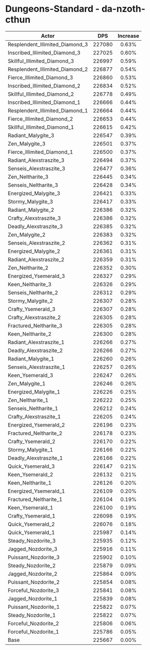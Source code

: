 # Dungeons-Standard - da-nzoth-cthun
| Actor | DPS | Increase |
|---|:---:|:---:|
|Resplendent_Illimited_Diamond_3|227080|0.63%|
|Inscribed_Illimited_Diamond_3|227025|0.60%|
|Skillful_Illimited_Diamond_3|226997|0.59%|
|Resplendent_Illimited_Diamond_2|226877|0.54%|
|Fierce_Illimited_Diamond_3|226860|0.53%|
|Inscribed_Illimited_Diamond_2|226834|0.52%|
|Skillful_Illimited_Diamond_2|226778|0.49%|
|Inscribed_Illimited_Diamond_1|226666|0.44%|
|Resplendent_Illimited_Diamond_1|226664|0.44%|
|Fierce_Illimited_Diamond_2|226653|0.44%|
|Skillful_Illimited_Diamond_1|226615|0.42%|
|Radiant_Malygite_3|226547|0.39%|
|Zen_Malygite_3|226501|0.37%|
|Fierce_Illimited_Diamond_1|226500|0.37%|
|Radiant_Alexstraszite_3|226494|0.37%|
|Senseis_Alexstraszite_3|226477|0.36%|
|Zen_Neltharite_3|226445|0.34%|
|Senseis_Neltharite_3|226428|0.34%|
|Energized_Malygite_3|226421|0.33%|
|Stormy_Malygite_3|226417|0.33%|
|Radiant_Malygite_2|226386|0.32%|
|Crafty_Alexstraszite_3|226386|0.32%|
|Deadly_Alexstraszite_3|226385|0.32%|
|Zen_Malygite_2|226383|0.32%|
|Senseis_Alexstraszite_2|226362|0.31%|
|Energized_Malygite_2|226361|0.31%|
|Radiant_Alexstraszite_2|226359|0.31%|
|Zen_Neltharite_2|226352|0.30%|
|Energized_Ysemerald_3|226327|0.29%|
|Keen_Neltharite_3|226326|0.29%|
|Senseis_Neltharite_2|226312|0.29%|
|Stormy_Malygite_2|226307|0.28%|
|Crafty_Ysemerald_3|226307|0.28%|
|Crafty_Alexstraszite_2|226305|0.28%|
|Fractured_Neltharite_3|226305|0.28%|
|Keen_Neltharite_2|226300|0.28%|
|Radiant_Alexstraszite_1|226266|0.27%|
|Deadly_Alexstraszite_2|226266|0.27%|
|Radiant_Malygite_1|226260|0.26%|
|Senseis_Alexstraszite_1|226257|0.26%|
|Keen_Ysemerald_3|226247|0.26%|
|Zen_Malygite_1|226246|0.26%|
|Energized_Malygite_1|226226|0.25%|
|Zen_Neltharite_1|226222|0.25%|
|Senseis_Neltharite_1|226212|0.24%|
|Crafty_Alexstraszite_1|226205|0.24%|
|Energized_Ysemerald_2|226196|0.23%|
|Fractured_Neltharite_2|226178|0.23%|
|Crafty_Ysemerald_2|226170|0.22%|
|Stormy_Malygite_1|226166|0.22%|
|Deadly_Alexstraszite_1|226166|0.22%|
|Quick_Ysemerald_3|226147|0.21%|
|Keen_Ysemerald_2|226132|0.21%|
|Keen_Neltharite_1|226126|0.20%|
|Energized_Ysemerald_1|226109|0.20%|
|Fractured_Neltharite_1|226104|0.19%|
|Keen_Ysemerald_1|226100|0.19%|
|Crafty_Ysemerald_1|226098|0.19%|
|Quick_Ysemerald_2|226076|0.18%|
|Quick_Ysemerald_1|225987|0.14%|
|Steady_Nozdorite_3|225935|0.12%|
|Jagged_Nozdorite_3|225916|0.11%|
|Puissant_Nozdorite_3|225902|0.10%|
|Steady_Nozdorite_2|225879|0.09%|
|Jagged_Nozdorite_2|225864|0.09%|
|Puissant_Nozdorite_2|225854|0.08%|
|Forceful_Nozdorite_3|225841|0.08%|
|Jagged_Nozdorite_1|225839|0.08%|
|Puissant_Nozdorite_1|225822|0.07%|
|Steady_Nozdorite_1|225822|0.07%|
|Forceful_Nozdorite_2|225806|0.06%|
|Forceful_Nozdorite_1|225786|0.05%|
|Base|225667|0.00%|
